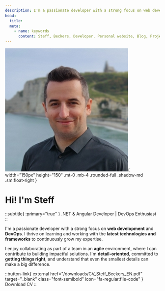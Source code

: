 ```yaml
---
description: I'm a passionate developer with a strong focus on web development and DevOps. I thrive on learning and working with the latest technologies and frameworks to continuously grow my expertise. I enjoy collaborating as part of a team in an agile environment, where I can contribute to building impactful solutions. I'm detail-oriented, committed to getting things right, and understand that even the smallest details can make a big difference.
head:
  title:
  meta:
    - name: keywords
      content: Steff, Beckers, Developer, Personal website, Blog, Projects, Resume, CV, Home
---
```


![Steff](/images/steff.jpg){ width="150px" height="150" .mt-0 .mb-4 .rounded-full .shadow-md .sm:float-right }

# Hi! I'm Steff

::subtitle{ :primary="true" }
.NET & Angular Developer | DevOps Enthusiast
::

I'm a passionate developer with a strong focus on **web development** and **DevOps**. I thrive on learning and working with the **latest technologies and frameworks** to continuously grow my expertise.

I enjoy collaborating as part of a team in an **agile** environment, where I can contribute to building impactful solutions. I'm **detail-oriented**, committed to **getting things right**, and understand that even the smallest details can make a big difference.

::button-link{ external href="/downloads/CV_Steff_Beckers_EN.pdf" target="_blank" class="font-semibold" icon="fa-regular:file-code" }
Download CV
::
